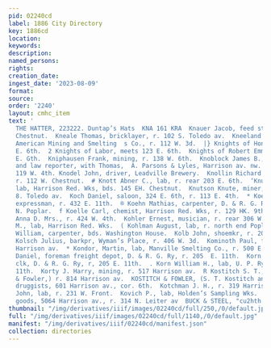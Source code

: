 ```yaml
---
pid: 02240cd
label: 1886 City Directory
key: 1886cd
location: 
keywords: 
description: 
named_persons: 
rights: 
creation_date: 
ingest_date: '2023-08-09'
format: 
source: 
order: '2240'
layout: cmhc_item
text: '                                                                                 BABCOGK
  THE HATTER, 223222. Duntap’s Hats  KNA 161 KRA  Knauer Jacob, feed stable, 206 W.
  Chestnut.  Kneale Thomas, bricklayer, r. 102 S. Toledo av.  Kneeland Henry T., bkkpr,
  American Mining and Smelting  s Co., r. 112 W. 3d.  |} Knights of Honor, meets 125
  E. 6th.  2 Knights of Labor, meets 123 E. 6th.  Knights of Robert Emmet, meets 123
  E. Gth.  Kniphausen Frank, mining, r. 138 W. 6th.  Knoblock James B., stenographer
  and law reporter, with Thomas,  A. Parsons & Lyles, Harrison av. nw. cor. 4th, r.
  119 W. 4th. Knodel John, driver, Leadville Brewery.  Knollin Richard M., laundryman,
  r. 112 W. Chestnut.  # Knott Abner C., lab, r. rear 203 E. 6th.  ‘Knudson Hans,
  lab, Harrison Red. Wks, bds. 145 EH. Chestnut.  Knutson Knute, miner, r. rear 134
  8. Toledo av.  Koch Daniel, saloon, 324 E. 6th, r. 113 E. 4th.  * Koehn, Joseph,
  expressman, r. 432 E. 11th.  ® Koehn Mathias, carpenter, D. & R. G. Ry, r. 1419
  N. Poplar.  f Koelle Carl, chemist, Harrison Red. Wks, r. 129 HK. 9th.  & Koerkiil
  Anna D. Mrs., r. 424 W. 4th.  Kohler Ernest, musician, r. rear 306 W. 4th.  . Kohler
  M., lab, Harrison Red. Wks.  ( Kohlman August, lab, r. north end Poplar.  ‘Kokott
  William, carpenter, bds. Washington House.  Kolb John, shoemkr, r. 208 S. Maple.  »
  Kolsch Julius, barkpr, Wyman’s Place, r. 406 W. 3d.  Kominoth Paul, fruits, 105
  Harrison av.  * Kondor, Martin, lab, Manville Smelting Co., r. 500 E. 15th.  Korn
  Daniel, foreman freight depot, D. & R. G. Ry, r. 205  E. 11th.  Korn George H.,
  clk, D. & R. G. Ry, r, 205 E. 11th.  . Korn William H., lab, U. P. Ry, r. 205 E.
  11th.  Korty J. Harry, mining, r. 517 Harrison av.  R Kostitch S. T., (Kostitch
  & Fowler,) r. 814 Harrison av.  KOSTITCH & FOWLER, (S. T. Kostitch and M. J. Fowler,)  ,
  druggists, 601 Harrison av., cor. 6th.  Kotchman J. H., r. 319 Harrison av.  Kotshvar
  John, lab, r. 231 W. Front.  Kovich P., lab, Holden’s Sampling Wks.  Kraft B., furnishing
  goods, 5064 Harrison av., r. 314 N. Leiter av  BUCK & STEEL, "cu2hth GFEco WOES          '
thumbnail: "/img/derivatives/iiif/images/02240cd/full/250,/0/default.jpg"
full: "/img/derivatives/iiif/images/02240cd/full/1140,/0/default.jpg"
manifest: "/img/derivatives/iiif/02240cd/manifest.json"
collection: directories
---
```

